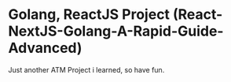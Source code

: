# Golang, ReactJS Project (React-NextJS-Golang-A-Rapid-Guide-Advanced)

Just another ATM Project i learned, so have fun.